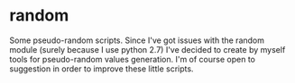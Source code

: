 # random
Some pseudo-random scripts.
Since I've got issues with the random module (surely because I use python 2.7) I've decided to create by myself tools for pseudo-random values generation.
I'm of course open to suggestion in order to improve these little scripts.
